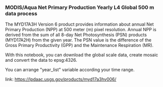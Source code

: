 ### MODIS/Aqua Net Primary Production Yearly L4 Global 500 m data process

The MYD17A3H Version 6 product provides information about annual Net Primary Production (NPP) at 500 meter (m) pixel resolution. Annual NPP is derived from the sum of all 8-day Net Photosynthesis (PSN) products (MYD17A2H) from the given year. The PSN value is the difference of the Gross Primary Productivity (GPP) and the Maintenance Respiration (MR).

With this notebook, you can download the global scale data, create mosaic and convert the data to epsg:4326.

You can arrange "year_list" variable according your time range.

link: https://lpdaac.usgs.gov/products/myd17a3hv006/
